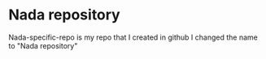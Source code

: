 # Nada repository
Nada-specific-repo  is my repo that I created in github 
I changed the name to "Nada repository"
